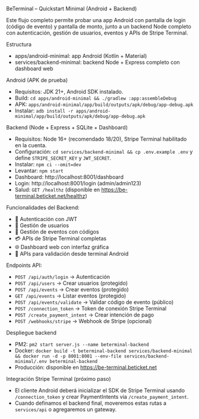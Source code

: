 BeTerminal – Quickstart Minimal (Android + Backend)

Este flujo completo permite probar una app Android con pantalla de login (código de evento) y pantalla de monto, junto a un backend Node completo con autenticación, gestión de usuarios, eventos y APIs de Stripe Terminal.

Estructura
- apps/android-minimal: app Android (Kotlin + Material)
- services/backend-minimal: backend Node + Express completo con dashboard web

Android (APK de prueba)
- Requisitos: JDK 21+, Android SDK instalado.
- Build: `cd apps/android-minimal && ./gradlew :app:assembleDebug`
- APK: `apps/android-minimal/app/build/outputs/apk/debug/app-debug.apk`
- Instalar: `adb install -r apps/android-minimal/app/build/outputs/apk/debug/app-debug.apk`

Backend (Node + Express + SQLite + Dashboard)
- Requisitos: Node 16+ (recomendado 18/20), Stripe Terminal habilitado en la cuenta.
- Configuración: `cd services/backend-minimal && cp .env.example .env` y define `STRIPE_SECRET_KEY` y `JWT_SECRET`.
- Instalar: `npm ci --omit=dev`
- Levantar: `npm start`
- Dashboard: http://localhost:8001/dashboard
- Login: http://localhost:8001/login (admin/admin123)
- Salud: `GET /healthz` (disponible en https://be-terminal.beticket.net/healthz)

Funcionalidades del Backend:
- 🔐 Autenticación con JWT
- 👥 Gestión de usuarios
- 📅 Gestión de eventos con códigos
- 💳 APIs de Stripe Terminal completas
- 🌐 Dashboard web con interfaz gráfica
- 📱 APIs para validación desde terminal Android

Endpoints API:
  - `POST /api/auth/login` → Autenticación
  - `POST /api/users` → Crear usuarios (protegido)
  - `POST /api/events` → Crear eventos (protegido)
  - `GET /api/events` → Listar eventos (protegido)
  - `POST /api/events/validate` → Validar código de evento (público)
  - `POST /connection_token` → Token de conexión Stripe Terminal
  - `POST /create_payment_intent` → Crear intención de pago
  - `POST /webhooks/stripe` → Webhook de Stripe (opcional)

Despliegue backend
- PM2: `pm2 start server.js --name beterminal-backend`
- Docker: `docker build -t beterminal-backend services/backend-minimal && docker run -d -p 8001:8001 --env-file services/backend-minimal/.env beterminal-backend`
- Producción: disponible en https://be-terminal.beticket.net

Integración Stripe Terminal (próximo paso)
- El cliente Android deberá inicializar el SDK de Stripe Terminal usando `/connection_token` y crear PaymentIntents via `/create_payment_intent`.
- Cuando definamos el backend final, moveremos estas rutas a `services/api` o agregaremos un gateway.

